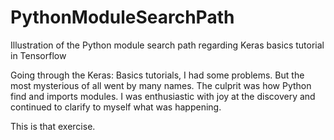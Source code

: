 # PythonModuleSearchPath
Illustration of the Python module search path regarding Keras basics tutorial in Tensorflow

Going through the Keras: Basics tutorials, I had some problems.  But the most mysterious of 
all went by many names.
The culprit was how Python find and imports modules.
I was enthusiastic with joy at the discovery and continued to clarify to myself what was happening.

This is that exercise. 

